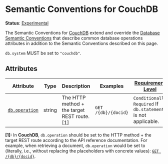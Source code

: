 <!--- Hugo front matter used to generate the website version of this page:
linkTitle: CouchDB
--->

# Semantic Conventions for CouchDB

**Status**: [Experimental][DocumentStatus]

The Semantic Conventions for [CouchDB](https://couchdb.apache.org/) extend and override the [Database Semantic Conventions](database-spans.md)
that describe common database operations attributes in addition to the Semantic Conventions
described on this page.

`db.system` MUST be set to `"couchdb"`.

## Attributes

<!-- semconv db.couchdb(full,tag=tech-specific) -->
| Attribute  | Type | Description  | Examples  | [Requirement Level](https://opentelemetry.io/docs/specs/semconv/general/attribute-requirement-level/) | Stability |
|---|---|---|---|---|---|
| [`db.operation`](../attributes-registry/db.md) | string | The HTTP method + the target REST route. [1] | `GET /{db}/{docid}` | `Conditionally Required` If `db.statement` is not applicable. | ![Experimental](https://img.shields.io/badge/-experimental-blue) |

**[1]:** In **CouchDB**, `db.operation` should be set to the HTTP method + the target REST route according to the API reference documentation. For example, when retrieving a document, `db.operation` would be set to (literally, i.e., without replacing the placeholders with concrete values): [`GET /{db}/{docid}`](https://docs.couchdb.org/en/stable/api/document/common.html#get--db-docid).
<!-- endsemconv -->

[DocumentStatus]: https://github.com/open-telemetry/opentelemetry-specification/tree/v1.26.0/specification/document-status.md
